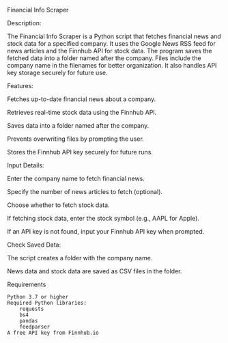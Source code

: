 Financial Info Scraper

Description:

The Financial Info Scraper is a Python script that fetches financial news and stock data for a specified company. It uses the Google News RSS feed for news articles and the Finnhub API for stock data.
The program saves the fetched data into a folder named after the company. Files include the company name in the filenames for better organization. It also handles API key storage securely for future use.

Features:

  Fetches up-to-date financial news about a company.
  
  Retrieves real-time stock data using the Finnhub API.
  
  Saves data into a folder named after the company.
  
  Prevents overwriting files by prompting the user.
  
  Stores the Finnhub API key securely for future runs.
  

Input Details:

  Enter the company name to fetch financial news.
  
  Specify the number of news articles to fetch (optional).
  
  Choose whether to fetch stock data.
  
  If fetching stock data, enter the stock symbol (e.g., AAPL for Apple).
  
  If an API key is not found, input your Finnhub API key when prompted.
  

Check Saved Data:

  The script creates a folder with the company name.
  
  News data and stock data are saved as CSV files in the folder.

  
Requirements

    Python 3.7 or higher
    Required Python libraries:
        requests
        bs4
        pandas
        feedparser
    A free API key from Finnhub.io

